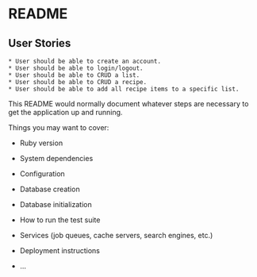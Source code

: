 # README

## User Stories
    * User should be able to create an account.
    * User should be able to login/logout.
    * User should be able to CRUD a list.
    * User should be able to CRUD a recipe.
    * User should be able to add all recipe items to a specific list.


This README would normally document whatever steps are necessary to get the
application up and running.

Things you may want to cover:

* Ruby version

* System dependencies

* Configuration

* Database creation

* Database initialization

* How to run the test suite

* Services (job queues, cache servers, search engines, etc.)

* Deployment instructions

* ...
